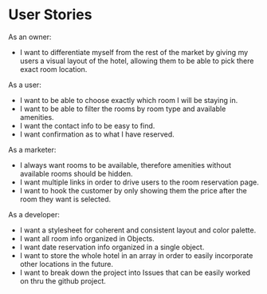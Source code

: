 # User Stories

As an owner:
- I want to differentiate myself from the rest of the market by giving my users a visual layout of the hotel, allowing them to be able to pick there exact room location.

As a user:
- I want to be able to choose exactly which room I will be staying in.
- I want to be able to filter the rooms by room type and available amenities.
- I want the contact info to be easy to find.
- I want confirmation as to what I have reserved.

As a marketer:
- I always want rooms to be available, therefore amenities without available rooms should be hidden.
- I want multiple links in order to drive users to the room reservation page.
- I want to hook the customer by only showing them the price after the room they want is selected.

As a developer:
- I want a stylesheet for coherent and consistent layout and color palette.
- I want all room info organized in Objects.
- I want date reservation info organized in a single object.
- I want to store the whole hotel in an array in order to easily incorporate other locations in the future.
- I want to break down the project into Issues that can be easily worked on thru the github project.
